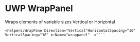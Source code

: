 # UWP WrapPanel

Wraps elements of variable sizes Vertical or Horizontal 

```
<helpers:WrapPane Direction="Vertical"HorizontalSpacing="10" VerticalSpacing="10" x:Name="wrappanel"  >````
```
